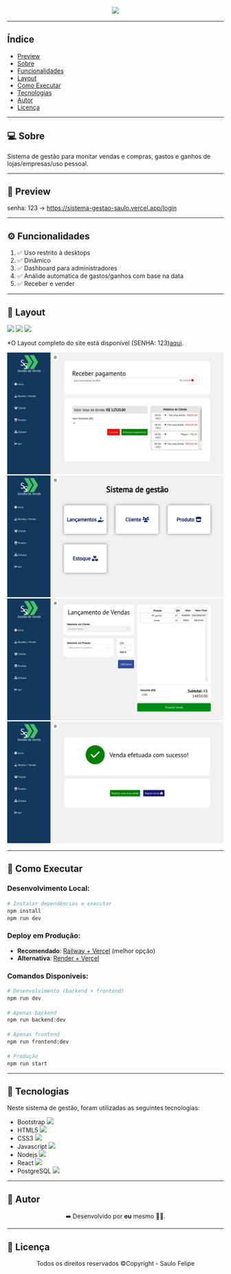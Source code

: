 <a href="https://sistema-gestao-frontend-xi.vercel.app/login">
    <p align="center">
        <img src="logo.png" width=45%>
    </p>
</a>
    
------------------------------------
## Índice

* [Preview](#preview)
* [Sobre](#sobre)
* [Funcionalidades](#funcionalidades)
* [Layout](#layout)
* [Como Executar](#como-executar)
* [Tecnologias](#tecnologias)
* [Autor](#autor)
* [Licença](#licenca)

------------------------------------

## 💻 Sobre <a id="sobre"></a>
Sistema de gestão para monitar vendas e compras, gastos e ganhos de lojas/empresas/uso pessoal.
<br>

------------------------------------

## 🚀 Preview <a id="preview"></a>

senha: 123
-> https://sistema-gestao-saulo.vercel.app/login

------------------------------------

## ⚙️ Funcionalidades <a id="funcionalidades"></a>
1. ✅ Uso restrito à desktops
2. ✅ Dinâmico
3. ✅ Dashboard para administradores
4. ✅ Análide automatica de gastos/ganhos com base na data
5. ✅ Receber e vender

------------------------------------

## 🎨 Layout <a id="layout"></a>

<a href="https://sistema-gestao-saulo.vercel.app/login"><img src="https://img.shields.io/badge/Site-Sistema de Gestão-blue"/></a>
<img src="https://img.shields.io/badge/Backend-NodeJs-green">
<img src="https://img.shields.io/badge/Frontend-ReactJS-green">
<p>*O Layout completo do site está disponível (SENHA: 123)<a href="https://sistema-gestao-saulo.vercel.app/login">aqui</a>.</p>

<img src="screen01.jpeg">
<img src="screen02.jpeg">
<img src="screen03.jpeg">
<img src="screen04.jpeg">


------------------------------------

## 🧩 Como Executar <a id="como-executar"></a>

### Desenvolvimento Local:
```bash
# Instalar dependências e executar
npm install
npm run dev
```

### Deploy em Produção:
- **Recomendado**: [Railway + Vercel](./railway-deploy.md) (melhor opção)
- **Alternativa**: [Render + Vercel](./deploy.md)

### Comandos Disponíveis:
```bash
# Desenvolvimento (backend + frontend)
npm run dev

# Apenas backend
npm run backend:dev

# Apenas frontend  
npm run frontend:dev

# Produção
npm run start
```

------------------------------------

## 🤖 Tecnologias <a id="tecnologias"></a>

Neste sistema de gestão, foram utilizadas as seguintes tecnologias: 

* Bootstrap <img src="https://cdn.jsdelivr.net/gh/devicons/devicon/icons/bootstrap/bootstrap-original.svg" width="20px" />
* HTML5 <img src="https://cdn.jsdelivr.net/gh/devicons/devicon/icons/html5/html5-original-wordmark.svg" width="20px"/> 
* CSS3 <img src="https://cdn.jsdelivr.net/gh/devicons/devicon/icons/css3/css3-original.svg" width="20px"/>
* Javascript <img src="https://cdn.jsdelivr.net/gh/devicons/devicon/icons/javascript/javascript-original.svg" width="20px"/>
* Nodejs <img src="https://cdn.jsdelivr.net/gh/devicons/devicon/icons/nodejs/nodejs-original.svg" width="20px"/>
* React <img src="https://cdn.jsdelivr.net/gh/devicons/devicon/icons/react/react-original.svg" width="20px"/>
* PostgreSQL <img src="https://cdn.jsdelivr.net/gh/devicons/devicon/icons/postgresql/postgresql-original.svg" width="20px"/>

------------------------------------

## 👨 Autor <a id="autor"></a>

<p align="center">➡️ Desenvolvido por <strong>eu</strong> mesmo 🧑‍💻.</p>

------------------------------------

## 📜 Licença <a id="licenca"></a>

<p align="center">Todos os direitos reservados ©Copyright - Saulo Felipe</p>
